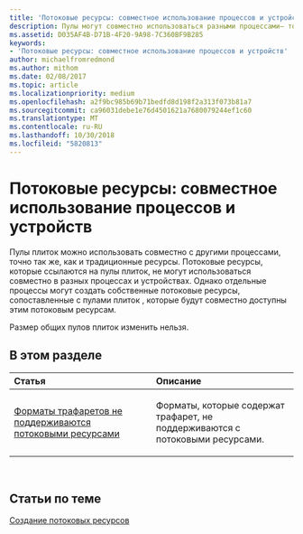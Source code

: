 ```yaml
---
title: 'Потоковые ресурсы: совместное использование процессов и устройств'
description: Пулы могут совместно использоваться разными процессами— точно так же как традиционные ресурсы. Потоковые ресурсы, которые ссылаются на пулы плиток, не могут использоваться совместно в разных процессах и устройствах.
ms.assetid: D035AF4B-D71B-4F20-9A98-7C360BF9B285
keywords:
- 'Потоковые ресурсы: совместное использование процессов и устройств'
author: michaelfromredmond
ms.author: mithom
ms.date: 02/08/2017
ms.topic: article
ms.localizationpriority: medium
ms.openlocfilehash: a2f9bc985b69b71bedfd8d198f2a313f073b81a7
ms.sourcegitcommit: ca96031debe1e76d4501621a7680079244ef1c60
ms.translationtype: MT
ms.contentlocale: ru-RU
ms.lasthandoff: 10/30/2018
ms.locfileid: "5820813"
---
```

# <a name="span-iddirect3dconceptsstreaming-resource-cross-process-and-device-sharingspanstreaming-resource-cross-process-and-device-sharing"></a><span id="direct3dconcepts.streaming-resource-cross-process-and-device-sharing"></span>Потоковые ресурсы: совместное использование процессов и устройств


Пулы плиток можно использовать совместно с другими процессами, точно так же, как и традиционные ресурсы. Потоковые ресурсы, которые ссылаются на пулы плиток, не могут использоваться совместно в разных процессах и устройствах. Однако отдельные процессы могут создать собственные потоковые ресурсы, сопоставленные с пулами плиток , которые будут совместно доступны этим потоковым ресурсам.

Размер общих пулов плиток изменить нельзя.

## <a name="span-idin-this-sectionspanin-this-section"></a><span id="in-this-section"></span>В этом разделе


<table>
<colgroup>
<col width="50%" />
<col width="50%" />
</colgroup>
<thead>
<tr class="header">
<th align="left">Статья</th>
<th align="left">Описание</th>
</tr>
</thead>
<tbody>
<tr class="odd">
<td align="left"><p><a href="stencil-formats-not-supported-with-streaming-resources.md">Форматы трафаретов не поддерживаются потоковыми ресурсами</a></p></td>
<td align="left"><p>Форматы, которые содержат трафарет, не поддерживаются с потоковыми ресурсами.</p></td>
</tr>
</tbody>
</table>

 

## <a name="span-idrelated-topicsspanrelated-topics"></a><span id="related-topics"></span>Статьи по теме


[Создание потоковых ресурсов](creating-streaming-resources.md)

 

 




